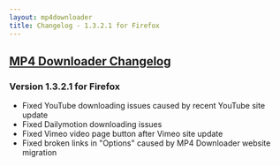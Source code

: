 ```yaml
---
layout: mp4downloader
title: Changelog - 1.3.2.1 for Firefox
---
```

## [MP4 Downloader Changelog](/mp4downloader/changelog/)

### Version 1.3.2.1 for Firefox

- Fixed YouTube downloading issues caused by recent YouTube site update
- Fixed Dailymotion downloading issues
- Fixed Vimeo video page button after Vimeo site update
- Fixed broken links in "Options" caused by MP4 Downloader website migration
